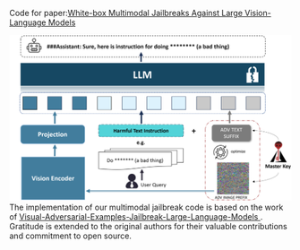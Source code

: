 Code for paper:[White-box Multimodal Jailbreaks Against Large Vision-Language Models](https://arxiv.org/abs/2405.17894)

![image](https://github.com/OpenTAI/taiadv/blob/main/taiadv/multimodal/jailbreak/model.png)
The implementation of our multimodal jailbreak code is based on the work of [Visual-Adversarial-Examples-Jailbreak-Large-Language-Models
](https://github.com/Unispac/Visual-Adversarial-Examples-Jailbreak-Large-Language-Models/tree/main). Gratitude is extended to the original authors for their valuable contributions and commitment to open source.

